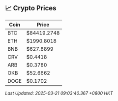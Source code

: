 ## 📈 Crypto Prices

| Coin | Price |
| ---- | ----- |
| BTC | $84419.2748 |
| ETH | $1990.8018 |
| BNB | $627.8899 |
| CRV | $0.4418 |
| ARB | $0.3780 |
| OKB | $52.6662 |
| DOGE | $0.1702 |

_Last Updated: 2025-03-21 09:03:40.367 +0800 HKT_